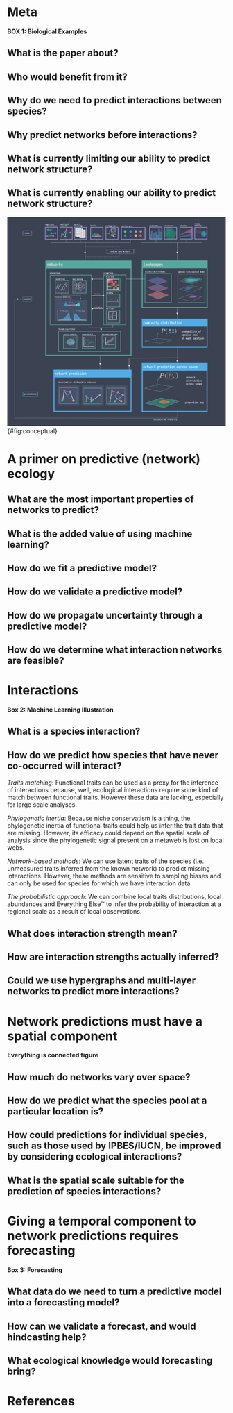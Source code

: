 # Meta

**BOX 1: Biological Examples**

## What is the paper about?

## Who would benefit from it?

## Why do we need to predict interactions between species?

## Why predict networks before interactions?

## What is currently limiting our ability to predict network structure?

## What is currently enabling our ability to predict network structure?

![TODO](figures/conceptual.png){#fig:conceptual}

# A primer on predictive (network) ecology

## What are the most important properties of networks to predict?

## What is the added value of using machine learning?

## How do we fit a predictive model?

## How do we validate a predictive model?

## How do we propagate uncertainty through a predictive model?

## How do we determine what interaction networks are feasible?

# Interactions

**Box 2: Machine Learning Illustration**

## What is a species interaction?

## How do we predict how species that have never co-occurred will interact?

*Traits matching*: Functional traits can be used as a proxy for the inference of interactions because, well, ecological interactions require some kind of match between functional traits. However these data are lacking, especially for large scale analyses. 

*Phylogenetic inertia*: Because niche conservatism is a thing, the phylogenetic inertia of functional traits could help us infer the trait data that are missing. However, its efficacy could depend on the spatial scale of analysis since the phylogenetic signal present on a metaweb is lost on local webs.

*Network-based methods*: We can use latent traits of the species (i.e. unmeasured traits inferred from the known network) to predict missing interactions. However, these methods are sensitive to sampling biases and can only be used for species for which we have interaction data.

*The probabilistic approach*: We can combine local traits distributions, local abundances and Everything Else™ to infer the probability of interaction at a regional scale as a result of local observations.

## What does interaction strength mean?

## How are interaction strengths actually inferred? 

## Could we use hypergraphs and multi-layer networks to predict more interactions? 

# Network predictions must have a spatial component

**Everything is connected figure**

## How much do networks vary over space?

## How do we predict what the species pool at a particular location is?

## How could predictions for individual species, such as those used by IPBES/IUCN, be improved by considering ecological interactions?

## What is the spatial scale suitable for the prediction of species interactions?

# Giving a temporal component to network predictions requires forecasting

**Box 3: Forecasting**

## What data do we need to turn a predictive model into a forecasting model?

## How can we validate a forecast, and would hindcasting help?

## What ecological knowledge would forecasting bring?

# References
